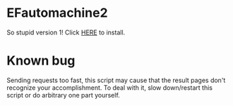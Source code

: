 # EFautomachine2
So stupid version 1!
Click [HERE](https://github.com/ZoneLikeWonderland/EFautomachine2/raw/master/EF.user.js) to install.

# Known bug
Sending requests too fast, this script may cause that the result pages don't recognize your accomplishment.
To deal with it, slow down/restart this script or do arbitrary one part yourself.
